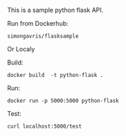 This is a sample python flask API.

Run from Dockerhub:

	simongavris/flasksample


Or Localy

Build:

	docker build  -t python-flask .

Run:

	docker run -p 5000:5000 python-flask

Test:

	curl localhost:5000/test

